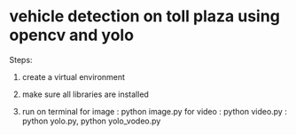 # vehicle detection on toll plaza using opencv and yolo


Steps:
1. create a virtual environment 


2. make  sure all libraries are installed

3. run on terminal
   for image : python image.py
   for video : python video.py
             : python yolo.py, python yolo_vodeo.py
   
